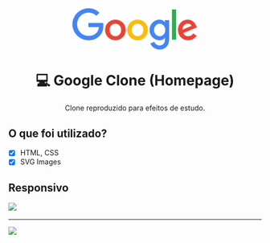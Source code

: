 <p align="center">
  <img align="center" src="./assets/logo.png" width="250">
</p>


<h1 align="center" >
💻 Google Clone (Homepage)
</h1>

<p align="center">Clone reproduzido para efeitos de estudo.</p>

## O que foi utilizado?

- [x] HTML, CSS
- [x] SVG Images

## Responsivo
<img src="https://user-images.githubusercontent.com/54605079/98160468-fea76400-1ebc-11eb-9e03-d29bde7a44f1.png">

----

<img src="https://user-images.githubusercontent.com/54605079/98160572-23034080-1ebd-11eb-937a-b585f8697d07.png">